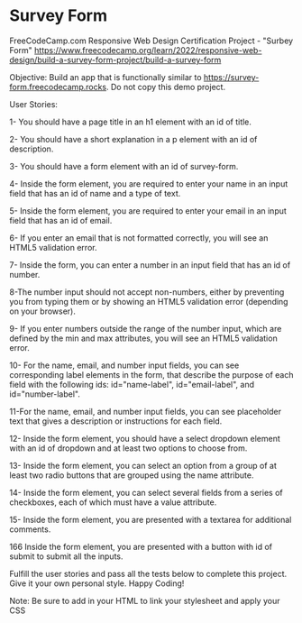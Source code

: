 # Survey Form

FreeCodeCamp.com Responsive Web Design Certification Project - "Surbey Form"
https://www.freecodecamp.org/learn/2022/responsive-web-design/build-a-survey-form-project/build-a-survey-form

Objective: Build an app that is functionally similar to https://survey-form.freecodecamp.rocks. Do not copy this demo project.

User Stories:

1- You should have a page title in an h1 element with an id of title.

2- You should have a short explanation in a p element with an id of description.

3- You should have a form element with an id of survey-form.

4- Inside the form element, you are required to enter your name in an input field that has an id of name and a type of text.

5- Inside the form element, you are required to enter your email in an input field that has an id of email.

6- If you enter an email that is not formatted correctly, you will see an HTML5 validation error.

7- Inside the form, you can enter a number in an input field that has an id of number.

8-The number input should not accept non-numbers, either by preventing you from typing them or by showing an HTML5 validation error (depending on your browser).

9- If you enter numbers outside the range of the number input, which are defined by the min and max attributes, you will see an HTML5 validation error.

10- For the name, email, and number input fields, you can see corresponding label elements in the form, that describe the purpose of each field with the following ids: id="name-label", id="email-label", and id="number-label".

11-For the name, email, and number input fields, you can see placeholder text that gives a description or instructions for each field.

12- Inside the form element, you should have a select dropdown element with an id of dropdown and at least two options to choose from.

13- Inside the form element, you can select an option from a group of at least two radio buttons that are grouped using the name attribute.

14- Inside the form element, you can select several fields from a series of checkboxes, each of which must have a value attribute.

15- Inside the form element, you are presented with a textarea for additional comments.

166 Inside the form element, you are presented with a button with id of submit to submit all the inputs.

Fulfill the user stories and pass all the tests below to complete this project. Give it your own personal style. Happy Coding!

Note: Be sure to add <link rel="stylesheet" href="styles.css"> in your HTML to link your stylesheet and apply your CSS
